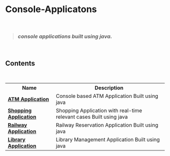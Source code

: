 # Console-Applicatons
 <br>

> ### _console applications built using java._

 <br>

## Contents

<br>
<div align = "center">
<table>
  <tr>
    <th>Name</th>
    <th>Description</th>
  </tr>
  <tr>
    <td><b><a href="https://github.com/moulik237/Console-Applicatons/blob/main/ATM_Application.java">ATM Application</a><b></td>
    <td>Console based ATM Application Built using java</td>
  </tr>
  <tr>
    <td><b><a href="https://github.com/moulik237/Console-Applicatons/blob/main/SHOPPING_Application.java">Shopping Application</a><b></td>
    <td>Shopping Application with real-time 
        relevant cases Built using java</td>
  </tr>
  <tr>
    <td><b><a href="https://github.com/moulik237/Console-Applicatons/blob/main/RAILWAY_Application.java">Railway Application</a><b></td>
    <td>Railway Reservation Application Built using java</td>
  </tr>
  <tr>
    <td><b><a href="https://github.com/moulik237/Console-Applicatons/blob/main/LIBRARY_Application.java">Library Application</a><b></td>
    <td>Library Management Application Built using java</td>
  </tr>   
</table>

</div>
<br>
      
